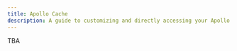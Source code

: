 ```yaml
---
title: Apollo Cache
description: A guide to customizing and directly accessing your Apollo cache
---
```


TBA
